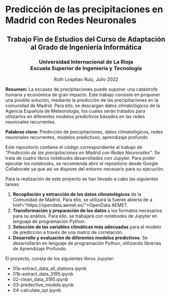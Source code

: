 <h1> Predicción de las precipitaciones en Madrid con Redes Neuronales </h1>
<h2 align="center"> Trabajo Fin de Estudios del Curso de Adaptación al Grado de Ingeniería Informática</h2>


<h3 align="center">  Universidad Internacional de La Rioja <br> Escuela Superior de Ingeniería y Tecnología </h3>
<p align="center"> Ruth Lospitao Ruiz, Julio 2022


<p><b>Resumen:</b> La escasez de precipitaciones puede suponer una catástrofe humana y económica de gran impacto. Este trabajo consiste en proponer una posible solución, mediante la predicción de las precipitaciones en la comunidad de Madrid. Para ello, se descargan datos climatológicos de la Agencia Española de Meteorología, los cuales serán tratados para utilizarlos en diferentes modelos predictivos basados en las redes neuronales recurrentes.

<p><b>Palabras clave: </b>Predicción de precipitaciones, datos climatológicos, redes neuronales recurrentes, modelos predictivos, aprendizaje profundo
<p>
<p>
Este repositorio contiene el código correspondiente al trabajo de <i>"Predicción de las precipitaciones en Madrid con Redes Neuronales"</i>. Se trata de cuatro libros notebooks desarrollados con Jupyter. Para poder ejecutar los notebooks, se recomienda abrir el repositorio desde Google Collaborate ya que así se dispone del entorno necesario para su ejecución.
<p>Para la realización de este proyecto se han llevado a cabo las siguientes tareas:
 <ol>
  <li><b> Recopilación y extracción de los datos climatológicos</b> de la Comunidad de Madrid. Para ello, se utilizará la fuente abierta de a href="https://opendata.aemet.es/">OpenData AEMET</a>. 
 <li><b>Transformación y preparación de los datos </b>a los formatos necesarios para su análisis. Para ello, se trabajará con notebooks de Jupyter en lenguaje de programación Python.
<li><b>Selección de las variables climáticas más adecuadas</b> para el modelo de predicción a través de una matriz de correlación.
<li><b>Desarrollo y evaluación de diferentes modelos predictivos</b>. Se desarrollarán en lenguaje de programación Python, utilizando librerías de Aprendizaje Profundo.
</ol>
<p> El proyecto, consta de los siguientes libros Jupyter: 

* 01a-extract_data_all_stations.ipynb
* 01b-extract_data_3195.ipynb
* 02-clean_data_3195.ipynb
* 03-predective_models.ipynb
* 04-calculate_spi.ipynb
  
